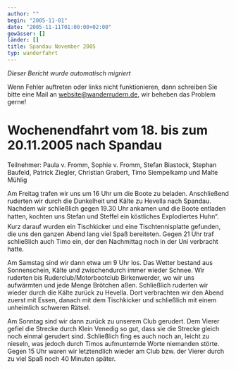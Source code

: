 ```yaml
---
author: ""
begin: "2005-11-01"
date: "2005-11-11T01:00:00+02:00"
gewässer: []
länder: []
title: Spandau November 2005
typ: wanderfahrt
---
```



*Dieser Bericht wurde automatisch migriert*

Wenn Fehler auftreten oder links nicht funktionieren, dann schreiben Sie bitte eine Mail an website@wanderrudern.de, wir beheben das Problem gerne!



# Wochenendfahrt vom 18. bis zum 20.11.2005 nach Spandau


Teilnehmer: Paula v. Fromm, Sophie v. Fromm, Stefan Biastock, Stephan Baufeld, Patrick Ziegler, Christian Grabert, Timo Siempelkamp und Malte Mühlig

Am Freitag trafen wir uns um 16 Uhr um die Boote zu beladen. Anschließend ruderten wir durch die Dunkelheit und Kälte zu Hevella nach Spandau. Nachdem wir schließlich gegen 19.30 Uhr ankamen und die Boote entladen hatten, kochten uns Stefan und Steffel ein köstliches Explodiertes Huhn“. Kurz darauf wurden ein Tischkicker und eine Tischtennisplatte gefunden, die uns den ganzen Abend lang viel Spaß bereiteten. Gegen 21 Uhr traf schließlich auch Timo ein, der den Nachmittag noch in der Uni verbracht hatte.

Am Samstag sind wir dann etwa um 9 Uhr los. Das Wetter bestand aus Sonnenschein, Kälte und zwischendurch immer wieder Schnee. Wir ruderten bis Ruderclub/Motorbootclub Birkenwerder, wo wir uns aufwärmten und jede Menge Brötchen aßen. Schließlich ruderten wir wieder durch die Kälte zurück zu Hevella. Dort verbrachten wir den Abend zuerst mit Essen, danach mit dem Tischkicker und schließlich mit einem unheimlich schweren Rätsel.

Am Sonntag sind wir dann zurück zu unserem Club gerudert. Dem Vierer gefiel die Strecke durch Klein Venedig so gut, dass sie die Strecke gleich noch einmal gerudert sind. Schließlich fing es auch noch an, leicht zu nieseln, was jedoch durch Timos aufmunternde Worte niemanden störte. Gegen 15 Uhr waren wir letztendlich wieder am Club bzw. der Vierer durch zu viel Spaß noch 40 Minuten später.
